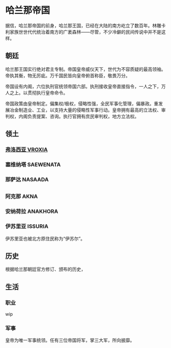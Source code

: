 # 哈兰那帝国

据信，哈兰那帝国的前身，哈兰那王国，已经在大陆的南方屹立了数百年。林雕卡利家族世世代代统治着南方的广袤森林——尽管，不少冷僻的民间传说中并不是这样。

## 朝廷

哈兰那王国实行绝对君主专制。帝国皇帝威仪天下，世代为不容质疑的最高领袖。帝执其衡，物无厉疵。万千国民皆向皇帝俯首称臣，敬畏万分。

帝国设有内阁，六位执刑官统领帝国六部。执刑接收皇帝直接指令，一人之下，万人之上。以贯彻执行皇帝命令。

帝国政策由皇帝制定。偏集权/极权，侵略性强，全民军事化管理，偏暴政。重发展冶金制造业、工业，以支持大量的侵略性军事行动。皇帝拥有最高的立法权、审判权，内阁负责提案、咨询。执行官拥有庶民审判权，地方立法权。

## 领土

### [弗洛西亚 VROXIA](../settlements/geography/vroxia.md)



### 塞维纳塔 SAEWENATA



### 那萨达 NASAADA

## 

### 阿克那 AKNA



### 安纳荷拉 ANAKHORA

### 伊苏里亚 ISSURIA

伊苏里亚也被北方原住民称为“伊苏尔”。

## 历史

根据哈兰那朝廷官方修订、颁布的历史，

## 生活

### 职业

wip

### 军事

皇帝为唯一军事统领。任有三位帝国将军，掌三大军，所向披靡。

